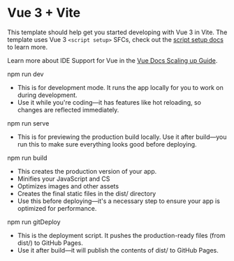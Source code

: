 # Vue 3 + Vite

This template should help get you started developing with Vue 3 in Vite. The template uses Vue 3 `<script setup>` SFCs, check out the [script setup docs](https://v3.vuejs.org/api/sfc-script-setup.html#sfc-script-setup) to learn more.

Learn more about IDE Support for Vue in the [Vue Docs Scaling up Guide](https://vuejs.org/guide/scaling-up/tooling.html#ide-support).


npm run dev
- This is for development mode. It runs the app locally for you to work on during development. 
- Use it while you're coding—it has features like hot reloading, so changes are reflected immediately.


npm run serve
- This is for previewing the production build locally. Use it after build—you run this to make sure everything looks good before deploying.

npm run build
- This creates the production version of your app. 
- Minifies your JavaScript and CS
- Optimizes images and other assets
- Creates the final static files in the dist/ directory
- Use this before deploying—it's a necessary step to ensure your app is optimized for performance.

npm run gitDeploy
- This is the deployment script. It pushes the production-ready files (from dist/) to GitHub Pages.
- Use it after build—it will publish the contents of dist/ to GitHub Pages.
